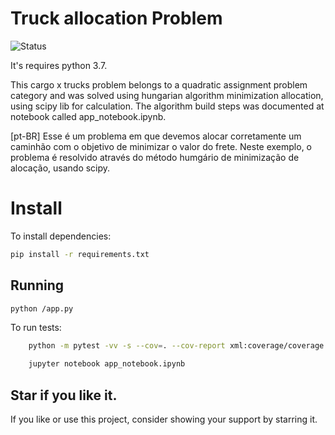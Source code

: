 
# Truck allocation Problem


![Status](https://github.com/paulorodriguesxv/truck-allocation-problem/workflows/Python%20application/badge.svg)

It's requires python 3.7.

This cargo x trucks problem belongs to a quadratic assignment problem
category and was solved using hungarian algorithm minimization allocation,
using scipy lib for calculation. The algorithm build steps was documented
at notebook called app_notebook.ipynb.

[pt-BR]
Esse é um problema em que devemos alocar corretamente um caminhão com o 
objetivo de minimizar o valor do frete. Neste exemplo, o problema é resolvido
através do método humgário de minimização de alocação, usando scipy.


# Install

To install dependencies:

```bash
pip install -r requirements.txt
```

## Running

```bash
python /app.py
```

To run tests:
```bash
    python -m pytest -vv -s --cov=. --cov-report xml:coverage/coverage.xml --cov-report term-missing .
```

```bash
    jupyter notebook app_notebook.ipynb
```


Star if you like it.
---------------------

If you like or use this project, consider showing your support by starring it.
